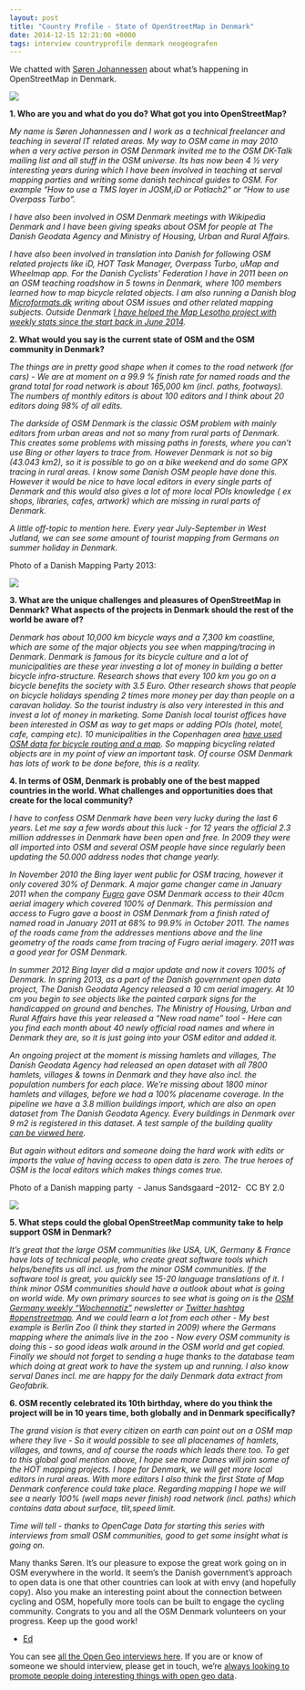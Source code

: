 ```yaml
--- 
layout: post
title: "Country Profile - State of OpenStreetMap in Denmark"
date: 2014-12-15 12:21:00 +0000
tags: interview countryprofile denmark neogeografen
---
```

We chatted with [Søren Johannessen](https://twitter.com/neogeografen) about what’s happening in OpenStreetMap in Denmark.

[![](/images/tumblr_inline_ngmezjbP2Z1siukvl.png)](http://www.openstreetmap.org/#map=7/56.246/12.178)

**1\. Who are you and what do you do? What got you into OpenStreetMap?**

_My name is Søren Johannessen and I work as a technical freelancer and teaching in several IT related areas. My way to OSM came in may 2010 when a very active person in OSM Denmark invited me to the OSM DK-Talk mailing list and all stuff in the OSM universe. Its has now been 4 ½ very interesting years during which I have been involved in teaching at serval mapping parties and writing some danish techincal guides to OSM. For example “How to use a TMS layer in JOSM,iD or Potlach2” or “How to use Overpass Turbo”._

_I have also been involved in OSM Denmark meetings with Wikipedia Denmark and I have been giving speaks about OSM for people at The Danish Geodata Agency and Ministry of Housing, Urban and Rural Affairs._

_I have also been involved in translation into Danish for following OSM related projects like iD, HOT Task Manager, Overpass Turbo, uMap and Wheelmap app. For the Danish Cyclists’ Federation I have in 2011 been on an OSM teaching roadshow in 5 towns in Denmark, where 100 members learned how to map bicycle related objects. I am also running a Danish blog [Microformats.dk](http://www.microformats.dk/) writing about OSM issues and other related mapping subjects. Outside Denmark [I have helped the Map Lesotho project with weekly stats since the start back in June 2014](http://maplesotho.wordpress.com/2014/11/30/maplesotho-reaches-another-landmark-one-node-per-mosotho-citizen/)._

**2\. What would you say is the current state of OSM and the OSM community in Denmark?**

_The things are in pretty good shape when it comes to the road network (for cars) - We are at moment on a 99.9 % finish rate for named roads and the grand total for road network is about 165,000 km (incl. paths, footways). The numbers of monthly editors is about 100 editors and I think about 20 editors doing 98% of all edits._

_The darkside of OSM Denmark is the classic OSM problem with mainly editors from urban areas and not so many from rural parts of Denmark. This creates some problems with missing paths in forests, where you can’t use Bing or other layers to trace from. However Denmark is not so big (43.043 km2), so it is possible to go on a bike weekend and do some GPX tracing in rural areas. I know some Danish OSM people have done this. However it would be nice to have local editors in every single parts of Denmark and this would also gives a lot of more local POIs knowledge ( ex shops, libraries, cafes, artwork) which are missing in rural parts of Denmark._

_A little off-topic to mention here. Every year July-September in West Jutland, we can see some amount of tourist mapping from Germans on summer holiday in Denmark._

Photo of a Danish Mapping Party 2013:

_![](/images/tumblr_inline_ngmfbjtIpA1siukvl.jpg)_

**3\. What are the unique challenges and pleasures of OpenStreetMap in Denmark? What aspects of the projects in Denmark should the rest of the world be aware of?**

_Denmark has about 10,000 km bicycle ways and a 7,300 km coastline, which are some of the major objects you see when mapping/tracing in Denmark. Denmark is famous for its bicycle culture and a lot of municipalities are these year investing a lot of money in building a better bicycle infra-structure. Research shows that every 100 km you go on a bicycle benefits the society with 3.5 Euro. Other research shows that people on bicycle holidays spending 2 times more money per day than people on a caravan holiday. So the tourist industry is also very interested in this and invest a lot of money in marketing. Some Danish local tourist offices have been interested in OSM as way to get maps or adding POIs (hotel, motel, cafe, camping etc). 10 municipalities in the Copenhagen area [have used OSM data for bicycle routing and a map](http://www.supercykelstier.dk/). So mapping bicycling related objects are in my point of view an important task. Of course OSM Denmark has lots of work to be done before, this is a reality._

**4\. In terms of OSM, Denmark is probably one of the best mapped countries in the world. What challenges and opportunities does that create for the local community?**

_I have to confess OSM Denmark have been very lucky during the last 6 years. Let me say a few words about this luck - for 12 years the official 2.3 million addresses in Denmark have been open and free. In 2009 they were all imported into OSM and several OSM people have since regularly been updating the 50.000 address nodes that change yearly._

_In November 2010 the Bing layer went public for OSM tracing, however it only covered 30% of Denmark. A major game changer came in January 2011 when the company [Fugro](http://www.fugro.com/) gave OSM Denmark access to their 40cm aerial imagery which covered 100% of Denmark. This permission and access to Fugro gave a boost in OSM Denmark from a finish rated of named road in January 2011 at 68% to 99.9% in October 2011\. The names of the roads came from the addresses mentions above and the line geometry of the roads came from tracing of Fugro aerial imagery. 2011 was a good year for OSM Denmark._

_In summer 2012 Bing layer did a major update and now it covers 100% of Denmark. In spring 2013, as a part of the Danish government open data project, The Danish Geodata Agency released a 10 cm aerial imagery. At 10 cm you begin to see objects like the painted carpark signs for the handicapped on ground and benches. The Ministry of Housing, Urban and Rural Affairs have this year released a “New road name” tool - Here can you find each month about 40 newly official road names and where in Denmark they are, so it is just going into your OSM editor and added it._

_An ongoing project at the moment is missing hamlets and villages, The Danish Geodata Agency had released an open dataset with all 7800 hamlets, villages & towns in Denmark and they have also incl. the population numbers for each place. We’re missing about 1800 minor hamlets and villages, before we had a 100% placename coverage. In the pipeline we have a 3.8 million buildings import, which are also an open dataset from The Danish Geodata Agency. Every buildings in Denmark over 9 m2 is registered in this dataset. A test sample of the building quality_  
_[can be viewed here](http://umap.openstreetmap.fr/da/map/dalmose-fot-demo_22200#19/55.28913/11.41774)._

_But again without editors and someone doing the hard work with edits or imports the value of having access to open data is zero. The true heroes of OSM is the local editors which makes things comes true._

Photo of a Danish mapping party  - Janus Sandsgaard –2012-  CC BY 2.0

_![](/images/tumblr_inline_ngmfcnE5221siukvl.jpg)_

**5\. What steps could the global OpenStreetMap community take to help support OSM in Denmark?**

_It’s great that the large OSM communities like USA, UK, Germany & France have lots of technical people, who create great software tools which helps/benefits us all incl. us from the minor OSM communities. If the software tool is great, you quickly see 15-20 language translations of it. I think minor OSM communities should have a outlook about what is going on world wide. My own primary sources to see what is going on is the [OSM Germany weekly “Wochennotiz”](http://blog.openstreetmap.de/) newsletter or [Twitter hashtag #openstreetmap](https://twitter.com/search?q=%23openstreetmap). And we could learn a lot from each other - My best example is Berlin Zoo (I think they started in 2009) where the Germans mapping where the animals live in the zoo - Now every OSM community is doing this - so good ideas walk around in the OSM world and get copied. Finally we should not forget to sending a huge thanks to the database team which doing at great work to have the system up and running. I also know serval Danes incl. me are happy for the daily Denmark data extract from Geofabrik._

**6\. OSM recently celebrated its 10th birthday, where do you think the project will be in 10 years time, both globally and in Denmark specifically?**

_The grand vision is that every citizen on earth can point out on a OSM map where they live - So it would possible to see all placenames of hamlets, villages, and towns, and of course the roads which leads there too. To get to this global goal mention above, I hope see more Danes will join some of the HOT mapping projects. I hope for Denmark, we will get more local editors in rural areas. With more editors I also think the first State of Map Denmark conference could take place. Regarding mapping I hope we will see a nearly 100% (well maps never finish) road network (incl. paths) which contains data about surface, tlit,speed limit._

_Time will tell - thanks to OpenCage Data for starting this series with interviews from small OSM communities, good to get some insight what is going on._

Many thanks Søren. It’s our pleasure to expose the great work going on in OSM everywhere in the world. It seem’s the Danish government’s approach to open data is one that other countries can look at with envy (and hopefully copy). Also you make an interesting point about the connection between cycling and OSM, hopefully more tools can be built to engage the cycling community. Congrats to you and all the OSM Denmark volunteers on your progress. Keep up the good work!

- [Ed](https://twitter.com/freyfogle) 

<span>You can see </span>[all the Open Geo interviews here](http://blog.opencagedata.com/tagged/interview)<span>. If you are or know of someone we should interview, please get in touch, we’re </span>[always looking to promote people doing interesting things with open geo data](http://blog.opencagedata.com/post/98139732993/call-for-open-geo-openstreetmap-interviewees)<span>. </span>